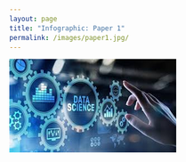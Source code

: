```yaml
---
layout: page
title: "Infographic: Paper 1"
permalink: /images/paper1.jpg/
---
```


![Infographic for Paper 1](/images/paper1.jpg)
